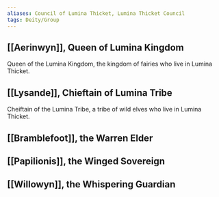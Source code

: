 ```yaml
---
aliases: Council of Lumina Thicket, Lumina Thicket Council
tags: Deity/Group
---
```

## [[Aerinwyn]], Queen of Lumina Kingdom
Queen of the Lumina Kingdom, the kingdom of fairies who live in Lumina Thicket.
## [[Lysande]], Chieftain of Lumina Tribe
Cheiftain of the Lumina Tribe, a tribe of wild elves who live in Lumina Thicket.
## [[Bramblefoot]], the Warren Elder
## [[Papilionis]], the Winged Sovereign
## [[Willowyn]], the Whispering Guardian